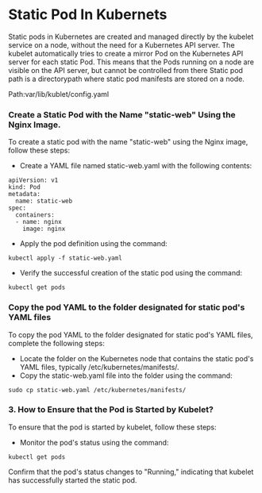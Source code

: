 # Static Pod In Kubernets

Static pods in Kubernetes are created and managed directly by the kubelet service on a node, without the need for a Kubernetes API server.
The kubelet automatically tries to create a mirror Pod on the Kubernetes API server for each static Pod. This means that the Pods running on a node are visible on the API server, but cannot be controlled from there Static pod path is a directorypath where static pod manifests are stored on a node.

Path:var/lib/kublet/config.yaml

### Create a Static Pod with the Name "static-web" Using the Nginx Image.
To create a static pod with the name "static-web" using the Nginx image, follow these steps:

- Create a YAML file named static-web.yaml with the following contents:
```
apiVersion: v1
kind: Pod
metadata:
  name: static-web
spec:
  containers:
  - name: nginx
    image: nginx
```

- Apply the pod definition using the command:
```
kubectl apply -f static-web.yaml
```

- Verify the successful creation of the static pod using the command:
```
kubectl get pods
```

### Copy the pod YAML to the folder designated for static pod's YAML files
To copy the pod YAML to the folder designated for static pod's YAML files, complete the following steps:

- Locate the folder on the Kubernetes node that contains the static pod's YAML files, typically /etc/kubernetes/manifests/.
- Copy the static-web.yaml file into the folder using the command:
```
sudo cp static-web.yaml /etc/kubernetes/manifests/
```

### 3. How to Ensure that the Pod is Started by Kubelet?
To ensure that the pod is started by kubelet, follow these steps:

- Monitor the pod's status using the command:
```
kubectl get pods
```

Confirm that the pod's status changes to "Running," indicating that kubelet has successfully started the static pod.
